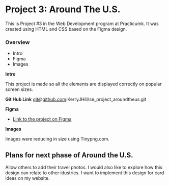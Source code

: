 # Project 3: Around The U.S.

This is Project #3 in the Web Development program at Practicumk. It was created using HTML and CSS based on the Figma design.

### Overview

- Intro
- Figma
- Images

**Intro**

This project is made so all the elements are displayed correctly on popular screen sizes.

**Git Hub Link** git@github.com:KerryJHill/se_project_aroundtheus.git

**Figma**

- [Link to the project on Figma](https://www.figma.com/file/ii4xxsJ0ghevUOcssTlHZv/Sprint-3%3A-Around-the-US?node-id=0%3A1)

**Images**

Images were reducing in size using Tinypng.com.

## Plans for next phase of Around the U.S.

Allow others to add their travel photos. I would also like to explore how this design can relate to other idustries. I want to implement this design for card ideas on my website.
